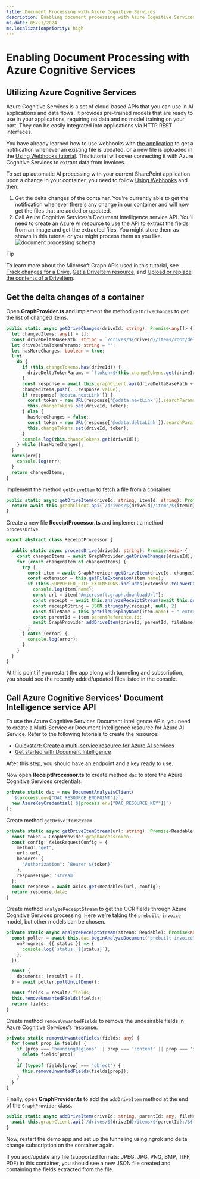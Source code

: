 ```yaml
---
title: Document Processing with Azure Cognitive Services
description: Enabling document processing with Azure Cognitive Services.
ms.date: 05/21/2024
ms.localizationpriority: high
---
```


# Enabling Document Processing with Azure Cognitive Services

## Utilizing Azure Cognitive Services

Azure Cognitive Services is a set of cloud-based APIs that you can use in AI applications and data flows. It provides pre-trained models that are ready to use in your applications, requiring no data and no model training on your part. They can be easily integrated into applications via HTTP REST interfaces.

You have already learned how to use webhooks with [the application](/training/modules/sharepoint-embedded-create-app/) to get a notification whenever an existing file is updated, or a new file is uploaded in the [Using Webhooks tutorial](./using-webhooks.md). This tutorial will cover connecting it with Azure Cognitive Services to extract data from invoices.

To set up automatic AI processing with your current SharePoint application upon a change in your container, you need to follow [Using Webhooks](./using-webhooks.md) and then:

1. Get the delta changes of the container. You're currently able to get the notification whenever there's any change in our container and will now get the files that are added or updated.
1. Call Azure Cognitive Services’s Document Intelligence service API. You'll need to create an Azure AI resource to use the API to extract the fields from an image and get the extracted files. You might store them as shown in this tutorial or you might process them as you like.
![document processing schema](../images/Document-Processing.png)

> [!TIP]
> To learn more about the Microsoft Graph APIs used in this tutorial, see [Track changes for a Drive](/graph/api/driveitem-delta), [Get a DriveItem resource](/graph/api/driveitem-get), and [Upload or replace the contents of a DriveItem](/graph/api/driveitem-put-content).

## Get the delta changes of a container

Open **GraphProvider.ts** and implement the method `getDriveChanges` to get the list of changed items.

```typescript
public static async getDriveChanges(driveId: string): Promise<any[]> {
  let changedItems: any[] = [];
  const driveDeltaBasePath: string = `/drives/${driveId}/items/root/delta`;
  let driveDeltaTokenParams: string = "";
  let hasMoreChanges: boolean = true;
  try{
    do {
      if (this.changeTokens.has(driveId)) {
        driveDeltaTokenParams = `?token=${this.changeTokens.get(driveId)}`
      }
      const response = await this.graphClient.api(driveDeltaBasePath + driveDeltaTokenParams).get();
      changedItems.push(...response.value);
      if (response['@odata.nextLink']) {
        const token = new URL(response['@odata.nextLink']).searchParams.get('token');
        this.changeTokens.set(driveId, token);
      } else {
        hasMoreChanges = false;
        const token = new URL(response['@odata.deltaLink']).searchParams.get('token');
        this.changeTokens.set(driveId, token);
      }
      console.log(this.changeTokens.get(driveId));
    } while (hasMoreChanges);
  }
  catch(err){
    console.log(err);
  }
  return changedItems;
}
```

Implement the method `getDriveItem` to fetch a file from a container.

```typescript
public static async getDriveItem(driveId: string, itemId: string): Promise<any> {
  return await this.graphClient.api(`/drives/${driveId}/items/${itemId}`).get();
}
```

Create a new file **ReceiptProcessor.ts** and implement a method `processDrive`.

```typescript
export abstract class ReceiptProcessor {

  public static async processDrive(driveId: string): Promise<void> {
    const changedItems = await GraphProvider.getDriveChanges(driveId);
    for (const changedItem of changedItems) {
      try {
        const item = await GraphProvider.getDriveItem(driveId, changedItem.id);
        const extension = this.getFileExtension(item.name);
        if (this.SUPPORTED_FILE_EXTENSIONS.includes(extension.toLowerCase())) {
          console.log(item.name);
          const url = item["@microsoft.graph.downloadUrl"];
          const receipt = await this.analyzeReceiptStream(await this.getDriveItemStream(url));
          const receiptString = JSON.stringify(receipt, null, 2)
          const fileName = this.getFileDisplayName(item.name) + "-extracted-fields.json";
          const parentId = item.parentReference.id;
          await GraphProvider.addDriveItem(driveId, parentId, fileName, receiptString);
        }
      } catch (error) {
        console.log(error);
      }
    }
  }
}
```

At this point if you restart the app along with tunneling and subscription, you should see the recently added/updated files listed in the console.

## Call Azure Cognitive Services' Document Intelligence service API

To use the Azure Cognitive Services Document Intelligence APIs, you need to create a Multi-Service or Document Intelligence resource for Azure AI Service. Refer to the following tutorials to create the resource:

- [Quickstart: Create a multi-service resource for Azure AI services](/azure/ai-services/multi-service-resource?tabs=windows&pivots=azportal)
- [Get started with Document Intelligence](/azure/ai-services/document-intelligence/quickstarts/get-started-sdks-rest-api?view=doc-intel-3.1.0&viewFallbackFrom=form-recog-3.0.0&preserve-view=true&pivots=programming-language-javascript)

After this step, you should have an endpoint and a key ready to use.

Now open **ReceiptProcessor.ts** to create method `dac` to store the Azure Cognitive Services credentials.

```typescript
private static dac = new DocumentAnalysisClient(
  `${process.env["DAC_RESOURCE_ENDPOINT"]}`,
  new AzureKeyCredential(`${process.env["DAC_RESOURCE_KEY"]}`)
);
```

Create method `getDriveItemStream`.

```typescript
private static async getDriveItemStream(url: string): Promise<Readable> {
  const token = GraphProvider.graphAccessToken;
  const config: AxiosRequestConfig = {
    method: "get",
    url: url,
    headers: {
      "Authorization": `Bearer ${token}`
    },
    responseType: 'stream'
  };
  const response = await axios.get<Readable>(url, config);
  return response.data;
}
```

Create method `analyzeReceiptStream` to get the OCR fields through Azure Cognitive Services processing. Here we're taking the `prebuilt-invoice` model, but other models can be chosen.

```typescript
private static async analyzeReceiptStream(stream: Readable): Promise<any> {
  const poller = await this.dac.beginAnalyzeDocument("prebuilt-invoice", stream, {
    onProgress: ({ status }) => {
      console.log(`status: ${status}`);
    },
  });

  const {
    documents: [result] = [],
  } = await poller.pollUntilDone();

  const fields = result?.fields;
  this.removeUnwantedFields(fields);
  return fields;
}
```

Create method `removeUnwantedFields` to remove the undesirable fields in Azure Cognitive Services’s response.

```typescript
private static removeUnwantedFields(fields: any) {
  for (const prop in fields) {
    if (prop === 'boundingRegions' || prop === 'content' || prop === 'spans') {
      delete fields[prop];
    }
    if (typeof fields[prop] === 'object') {
      this.removeUnwantedFields(fields[prop]);
    }
  }
}
```

Finally, open **GraphProvider.ts** to add the `addDriveItem` method at the end of the `GraphProvider` class.

```typescript
public static async addDriveItem(driveId: string, parentId: any, fileName: string, receiptString: string) {
  await this.graphClient.api(`/drives/${driveId}/items/${parentId}:/${fileName}:/content`).put(receiptString);
}
```

Now, restart the demo app and set up the tunneling using ngrok and delta change subscription on the container again.

If you add/update any file (supported formats: JPEG, JPG, PNG, BMP, TIFF, PDF) in this container, you should see a new JSON file created and containing the fields extracted from the file.
